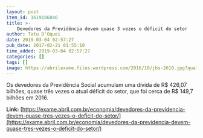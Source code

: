 ```yaml
---
layout: post
item_id: 1619186046
title: >-
    Devedores da Previdência devem quase 3 vezes o déficit do setor
author: Tatu D'Oquei
date: 2019-03-04 02:57:27
pub_date: 2017-02-21 01:55:10
time_added: 2019-03-04 02:57:27
categories: []
tags: []
image: https://abrilexame.files.wordpress.com/2016/10/jbs-2610.jpg?quality=70&strip=info&w=680&h=453&crop=1
---
```


Os devedores da Previdência Social acumulam uma dívida de R$ 426,07 bilhões, quase três vezes o atual déficit do setor, que foi cerca de R$ 149,7 bilhões em 2016.

**Link:** [https://exame.abril.com.br/economia/devedores-da-previdencia-devem-quase-tres-vezes-o-deficit-do-setor/](https://exame.abril.com.br/economia/devedores-da-previdencia-devem-quase-tres-vezes-o-deficit-do-setor/)

